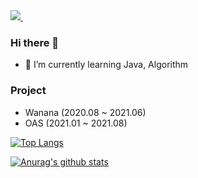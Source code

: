<a href="https://study-ce.tistory.com/">
  <img src="https://img.shields.io/badge/Blog-green?style=flat-square&logo=Micro.blog&logoColor=white&link=https://study-ce.tistory.com/"/>
</a>&nbsp

### Hi there 👋

- 🌱 I’m currently learning Java, Algorithm

### Project 

- Wanana (2020.08 ~ 2021.06)
- OAS (2021.01 ~ 2021.08)

[![Top Langs](https://github-readme-stats.vercel.app/api/top-langs/?username=haerin7427&layout=compact)](https://github.com/anuraghazra/github-readme-stats)

[![Anurag's github stats](https://github-readme-stats.vercel.app/api?username=haerin7427)](https://github.com/anuraghazra/github-readme-stats)


<!--
**haerin7427/haerin7427** is a ✨ _special_ ✨ repository because its `README.md` (this file) appears on your GitHub profile.

Here are some ideas to get you started:

- 🔭 I’m currently working on ...
- 🌱 I’m currently learning ...
- 👯 I’m looking to collaborate on ...
- 🤔 I’m looking for help with ...
- 💬 Ask me about ...
- 📫 How to reach me: ...
- 😄 Pronouns: ...
- ⚡ Fun fact: ...
-->

